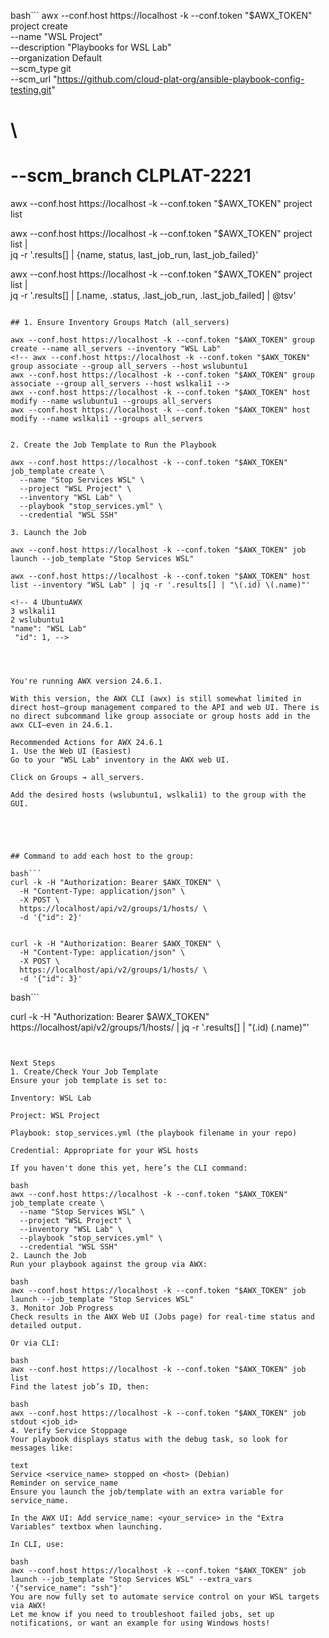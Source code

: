 
bash```
awx --conf.host https://localhost -k --conf.token "$AWX_TOKEN" project create \
  --name "WSL Project" \
  --description "Playbooks for WSL Lab" \
  --organization Default \
  --scm_type git \
  --scm_url "https://github.com/cloud-plat-org/ansible-playbook-config-testing.git"
  
 #  \
 #  --scm_branch CLPLAT-2221

awx --conf.host https://localhost -k --conf.token "$AWX_TOKEN" project list

awx --conf.host https://localhost -k --conf.token "$AWX_TOKEN" project list | \
jq -r '.results[] | {name, status, last_job_run, last_job_failed}'

awx --conf.host https://localhost -k --conf.token "$AWX_TOKEN" project list | \
jq -r '.results[] | [.name, .status, .last_job_run, .last_job_failed] | @tsv'
```

## 1. Ensure Inventory Groups Match (all_servers)

awx --conf.host https://localhost -k --conf.token "$AWX_TOKEN" group create --name all_servers --inventory "WSL Lab"
<!-- awx --conf.host https://localhost -k --conf.token "$AWX_TOKEN" group associate --group all_servers --host wslubuntu1
awx --conf.host https://localhost -k --conf.token "$AWX_TOKEN" group associate --group all_servers --host wslkali1 -->
awx --conf.host https://localhost -k --conf.token "$AWX_TOKEN" host modify --name wslubuntu1 --groups all_servers
awx --conf.host https://localhost -k --conf.token "$AWX_TOKEN" host modify --name wslkali1 --groups all_servers


2. Create the Job Template to Run the Playbook

awx --conf.host https://localhost -k --conf.token "$AWX_TOKEN" job_template create \
  --name "Stop Services WSL" \
  --project "WSL Project" \
  --inventory "WSL Lab" \
  --playbook "stop_services.yml" \
  --credential "WSL SSH"

3. Launch the Job

awx --conf.host https://localhost -k --conf.token "$AWX_TOKEN" job launch --job_template "Stop Services WSL"

awx --conf.host https://localhost -k --conf.token "$AWX_TOKEN" host list --inventory "WSL Lab" | jq -r '.results[] | "\(.id) \(.name)"'

<!-- 4 UbuntuAWX
3 wslkali1
2 wslubuntu1
"name": "WSL Lab"
 "id": 1, -->




You're running AWX version 24.6.1.

With this version, the AWX CLI (awx) is still somewhat limited in direct host–group management compared to the API and web UI. There is no direct subcommand like group associate or group hosts add in the awx CLI—even in 24.6.1.

Recommended Actions for AWX 24.6.1
1. Use the Web UI (Easiest)
Go to your "WSL Lab" inventory in the AWX web UI.

Click on Groups → all_servers.

Add the desired hosts (wslubuntu1, wslkali1) to the group with the GUI.





## Command to add each host to the group:

bash```
curl -k -H "Authorization: Bearer $AWX_TOKEN" \
  -H "Content-Type: application/json" \
  -X POST \
  https://localhost/api/v2/groups/1/hosts/ \
  -d '{"id": 2}'


curl -k -H "Authorization: Bearer $AWX_TOKEN" \
  -H "Content-Type: application/json" \
  -X POST \
  https://localhost/api/v2/groups/1/hosts/ \
  -d '{"id": 3}'
```

<!-- curl -k -H "Authorization: Bearer $AWX_TOKEN" \
  -H "Content-Type: application/json" \
  -X POST \
  https://localhost/api/v2/groups/1/hosts/ \
  -d '{"id": 4}' -->


bash```

curl -k -H "Authorization: Bearer $AWX_TOKEN" \
  https://localhost/api/v2/groups/1/hosts/ | jq -r '.results[] | "\(.id) \(.name)"'
```


Next Steps
1. Create/Check Your Job Template
Ensure your job template is set to:

Inventory: WSL Lab

Project: WSL Project

Playbook: stop_services.yml (the playbook filename in your repo)

Credential: Appropriate for your WSL hosts

If you haven't done this yet, here’s the CLI command:

bash
awx --conf.host https://localhost -k --conf.token "$AWX_TOKEN" job_template create \
  --name "Stop Services WSL" \
  --project "WSL Project" \
  --inventory "WSL Lab" \
  --playbook "stop_services.yml" \
  --credential "WSL SSH"
2. Launch the Job
Run your playbook against the group via AWX:

bash
awx --conf.host https://localhost -k --conf.token "$AWX_TOKEN" job launch --job_template "Stop Services WSL"
3. Monitor Job Progress
Check results in the AWX Web UI (Jobs page) for real-time status and detailed output.

Or via CLI:

bash
awx --conf.host https://localhost -k --conf.token "$AWX_TOKEN" job list
Find the latest job’s ID, then:

bash
awx --conf.host https://localhost -k --conf.token "$AWX_TOKEN" job stdout <job_id>
4. Verify Service Stoppage
Your playbook displays status with the debug task, so look for messages like:

text
Service <service_name> stopped on <host> (Debian)
Reminder on service_name
Ensure you launch the job/template with an extra variable for service_name.

In the AWX UI: Add service_name: <your_service> in the "Extra Variables" textbox when launching.

In CLI, use:

bash
awx --conf.host https://localhost -k --conf.token "$AWX_TOKEN" job launch --job_template "Stop Services WSL" --extra_vars '{"service_name": "ssh"}'
You are now fully set to automate service control on your WSL targets via AWX!
Let me know if you need to troubleshoot failed jobs, set up notifications, or want an example for using Windows hosts!












